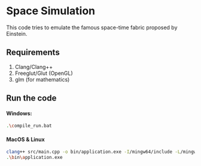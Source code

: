 # Space Simulation

This code tries to emulate the famous space-time fabric proposed by Einstein.

## Requirements
1. Clang/Clang++
2. Freeglut/Glut (OpenGL)
3. glm (for mathematics)

## Run the code
#### Windows:
```bash
.\compile_run.bat
```
#### MacOS & Linux
```bash
clang++ src/main.cpp -o bin/application.exe -I/mingw64/include -L/mingw64/lib -lopengl32 -lglu32 -lfreeglut -lgdi32
.\bin\application.exe
```